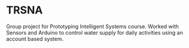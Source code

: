 # TRSNA
Group project for Prototyping Intelligent Systems course.
Worked with Sensors and Arduino to control water supply for daily activities using an account based system.
